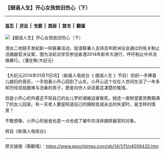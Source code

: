 ### 【细语人生】开心女孩依旧伤心（下）

---

#### [首页](../../../..?n4056420) &nbsp;|&nbsp; [评论](../../../../../epoch-comment?n4056420) &nbsp;|&nbsp; [专题](../../../../../epoch-special?n4056420) &nbsp;|&nbsp; [禁闻](../../../../../epoch-news?n4056420) &nbsp;|&nbsp; [禁书](../../../../../books?n4056420) &nbsp;|&nbsp; [翻墙](https://github.com/gfw-breaker/nogfw/blob/master/README.md?n4056420)


<div><img alt="【细语人生】开心女孩依旧伤心（下）" class="attachment-djy_600_400 size-djy_600_400 wp-post-image" src="https://i.epochtimes.com/assets/uploads/2014/01/140103091656100590-600x400.jpg"/>
<div class="caption">
 <p>
  港台二地联手发起新一轮联署活动，促请联署人支持去年欧洲议会通过的有关制止活摘器官决议案，图为法轮功学员参加香港2014年新年大游行，呼吁制止中共活摘暴行。（潘在殊/大纪元）
 </p>
</div></div><hr/><div class="post_content" id="artbody" itemprop="articleBody">
 <!-- article content begin -->
 <p>
  【大纪元2014年01月11日讯】（新唐人电视台《
  <ok href="https://www.epochtimes.com/gb/tag/%E7%BB%86%E8%AF%AD%E4%BA%BA%E7%94%9F.html">
   细语人生
  </ok>
  》节目）奶奶一手捧着儿媳妇的骨灰，一手抱着小开心回到了山东。小开心这个仅在人世间生活了一年多却历经百般磨难与沧桑的孩子，更是向世人诉说着这凄楚的冤情。
 </p>
 <p>
  但是小开心的外婆还不知自己的女儿罗织湘被迫害致死，她还一直盼望着劳教期满了的女儿回家。有一天老人要是知道自己的期盼变成永远的失望时，是怎样的情景？
 </p>
 <p>
  不敢想像，小开心的爸爸也差一点也成了被中共活体摘除器官的对象。
 </p>
 <p>
  转自《新唐人电视台》
 </p>
 <p>
 </p>
 <p>
  <!-- article content end -->
  <div id="below_article_ad">
  </div>
 </p>
</div>


---

原文链接（需翻墙）：https://www.epochtimes.com/gb/14/1/11/n4056420.htm